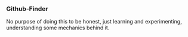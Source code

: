### Github-Finder
No purpose of doing this to be honest, just learning and experimenting, understanding some mechanics behind it.